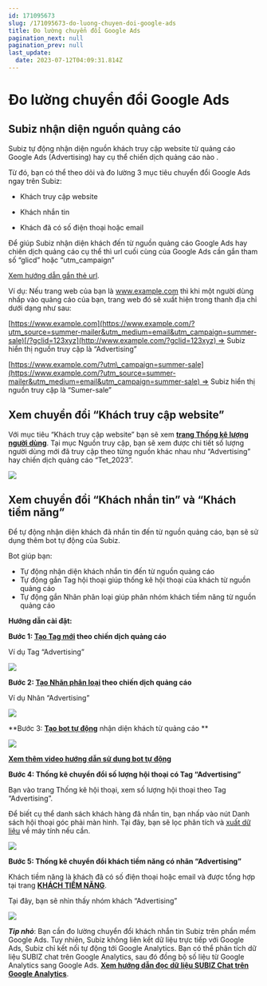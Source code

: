 ```yaml
---
id: 171095673
slug: /171095673-do-luong-chuyen-doi-google-ads
title: Đo lường chuyển đổi Google Ads
pagination_next: null
pagination_prev: null
last_update:
  date: 2023-07-12T04:09:31.814Z
---
```


# Đo lường chuyển đổi Google Ads



## Subiz nhận diện nguồn quảng cáo


Subiz tự động nhận diện nguồn khách truy cập website từ quảng cáo Google Ads (Advertising) hay cụ thể chiến dịch quảng cáo nào .



Từ đó, bạn có thể theo dõi và đo lường 3 mục tiêu chuyển đổi Google Ads ngay trên Subiz:

+ Khách truy cập website

+ Khách nhắn tin

+ Khách đã có số điện thoại hoặc email



Để giúp Subiz nhận diện khách đến từ nguồn quảng cáo Google Ads hay chiến dịch quảng cáo cụ thể thì url cuối cùng của Google Ads cần gắn tham số “glicd” hoặc “utm\_campaign”

[Xem hướng dẫn gắn thẻ url](https://support.google.com/analytics/answer/1033981?hl=vi&ref_topic=1308612#zippy=%2Cn%E1%BB%99i-dung-c%E1%BB%A7a-b%C3%A0i-vi%E1%BA%BFt-n%C3%A0y).



Ví dụ: Nếu trang web của bạn là www.example.com thì khi một người dùng nhấp vào quảng cáo của bạn, trang web đó sẽ xuất hiện trong thanh địa chỉ dưới dạng như sau:



[https://www.example.com](https://www.example.com/?utm_source=summer-mailer&utm_medium=email&utm_campaign=summer-sale)[/?gclid=123xyz](http://www.example.com/?gclid=123xyz) => Subiz hiển thị nguồn truy cập là “Advertising” 



[https://www.example.com/?utm\_campaign=summer-sale](https://www.example.com/?utm_source=summer-mailer&utm_medium=email&utm_campaign=summer-sale) => Subiz hiển thị nguồn truy cập là “Sumer-sale”
## Xem chuyển đổi “Khách truy cập website”


Với mục tiêu “Khách truy cập website” bạn sẽ xem **[trang Thống kê lượng người dùng](https://app.subiz.com.vn/new-reports/user)**. Tại mục Nguồn truy cập, bạn sẽ xem được chi tiết số lượng người dùng mới đã truy cập theo từng nguồn khác nhau như “Advertising” hay chiến dịch quảng cáo “Tet\_2023”.








![](https://vcdn.subiz-cdn.com/file/fisgvtgtxzyqmknefvxg_acpxkgumifuoofoosble/unnamed.png)





## Xem chuyển đổi “Khách nhắn tin” và “Khách tiềm năng”


Để tự động nhận diện khách đã nhắn tin đến từ nguồn quảng cáo, bạn sẽ sử dụng thêm bot tự động của Subiz.



Bot giúp bạn:

- Tự động nhận diện khách nhắn tin đến từ nguồn quảng cáo
- Tự động gắn Tag hội thoại giúp thống kê hội thoại của khách từ nguồn quảng cáo
- Tự động gắn Nhãn phân loại giúp phân nhóm khách tiềm năng từ nguồn quảng cáo



**Hướng dẫn cài đặt:**

**Bước 1: ****[Tạo Tag mới](https://app.subiz.com.vn/settings/tags)**** theo chiến dịch quảng cáo**

Ví dụ Tag “Advertising”




![](https://vcdn.subiz-cdn.com/file/fisgvtgufmbcbvmcbmdo_acpxkgumifuoofoosble/unnamed.png)


**Bước 2: ****[Tạo Nhãn phân loại](https://app.subiz.com.vn/settings/label)**** theo chiến dịch quảng cáo**

Ví dụ Nhãn “Advertising”


![](https://vcdn.subiz-cdn.com/file/fisgvtgukiknociquueh_acpxkgumifuoofoosble/unnamed.png)


**Bước 3: ****[Tạo bot tự động](https://app.subiz.com.vn/bots)**** nhận diện khách từ quảng cáo **


![](https://vcdn.subiz-cdn.com/file/fisgvtguravnosbdwjpi_acpxkgumifuoofoosble/unnamed.gif)




**[Xem thêm video hướng dẫn sử dụng bot tự động](https://www.youtube.com/watch?v=IvUPSEgX2_g&t=186s)**



**Bước 4: Thống kê chuyển đổi số lượng hội thoại có Tag “Advertising”**

Bạn vào trang Thống kê hội thoại, xem số lượng hội thoại theo Tag “Advertising”.

Để biết cụ thể danh sách khách hàng đã nhắn tin, bạn nhấp vào nút Danh sách hội thoại góc phải màn hình. Tại đây, bạn sẽ lọc phân tích và [xuất dữ liệu](https://www.youtube.com/watch?v=mJgbIMfkCwY) về máy tính nếu cần.




![](https://vcdn.subiz-cdn.com/file/fisgvtguxacjoysxmroe_acpxkgumifuoofoosble/unnamed.png)




**Bước 5: Thống kê chuyển đổi khách tiềm năng có nhãn “Advertising”**

Khách tiềm năng là khách đã có số điện thoại hoặc email và được tổng hợp tại trang **[KHÁCH TIỀM NĂNG](https://app.subiz.com.vn/lead)**.

Tại đây, bạn sẽ nhìn thấy nhóm khách “Advertising”


![](https://vcdn.subiz-cdn.com/file/fisgvtgvcjiglozyjgzd_acpxkgumifuoofoosble/unnamed.png)






***Tip nhỏ***: Bạn cần đo lường chuyển đổi khách nhắn tin Subiz trên phần mềm Google Ads. Tuy nhiên, Subiz không liên kết dữ liệu trực tiếp với Google Ads, Subiz chỉ kết nối tự động tới Google Analytics. Bạn có thể phân tích dữ liệu SUBIZ chat trên Google Analytics, sau đó đồng bộ số liệu từ Google Analytics sang Google Ads. **[Xem hướng dẫn đọc dữ liệu SUBIZ Chat trên Google Analytics](https://subiz.com.vn/docs/18827101-google-analytics-va-subiz)**.